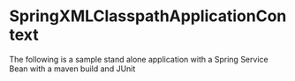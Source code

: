 # SpringXMLClasspathApplicationContext
The following is a sample stand alone application with a Spring Service Bean with a maven build and JUnit
